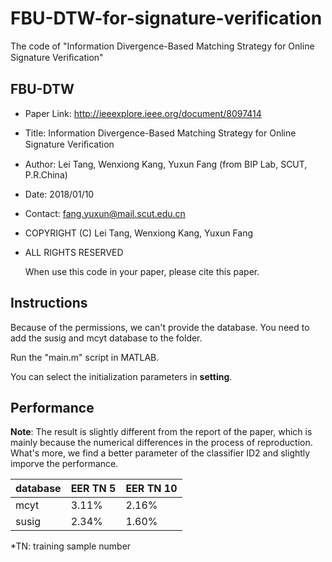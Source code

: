 # FBU-DTW-for-signature-verification
The code of "Information Divergence-Based Matching Strategy for Online Signature Veriﬁcation"

## FBU-DTW
- Paper Link: http://ieeexplore.ieee.org/document/8097414

- Title: Information Divergence-Based Matching Strategy for Online Signature Veriﬁcation
  
- Author: Lei Tang, Wenxiong Kang, Yuxun Fang (from BIP Lab, SCUT, P.R.China)
  
- Date: 2018/01/10
  
- Contact: fang.yuxun@mail.scut.edu.cn
  
- COPYRIGHT (C) Lei Tang, Wenxiong Kang, Yuxun Fang 
  
- ALL RIGHTS RESERVED

  When use this code in your paper, please cite this paper.

## Instructions
  Because of the permissions, we can't provide the database. You need to add the susig and mcyt database to the folder.

  Run the "main.m" script in MATLAB.
  
  You can select the initialization parameters in __setting__.
  
## Performance
__Note__: The result is slightly different from the report of the paper, which is mainly because the numerical differences in the process of reproduction. What's more, we find a better parameter of the classifier ID2 and slightly imporve the performance.

database |  EER TN 5  | EER TN 10 |
---------|  --------  |  -------- |
  mcyt   |    3.11%   |    2.16%  |
 susig   |    2.34%   |    1.60%  |
 
*TN: training sample number
